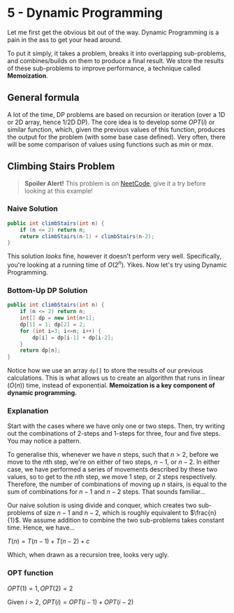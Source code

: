 # 5 - Dynamic Programming

Let me first get the obvious bit out of the way. Dynamic Programming is a pain in the ass to get your head around.

To put it simply, it takes a problem, breaks it into overlapping sub-problems, and combines/builds on them to produce a final result. We store the results of these sub-problems to improve performance, a technique called **Memoization**.

## General formula

A lot of the time, DP problems are based on recursion or iteration (over a 1D or 2D array, hence 1/2D DP). The core idea is to develop some $OPT(i)$ or similar function, which, given the previous values of this function, produces the output for the problem (with some base case defined). Very often, there will be some comparison of values using functions such as $min$ or $max$.

## Climbing Stairs Problem

> **Spoiler Alert!** This problem is on [NeetCode](https://neetcode.io/problems/climbing-stairs), give it a try before looking at this example!

### Naive Solution

```java
public int climbStairs(int n) {
    if (n <= 2) return n;
    return climbStairs(n-1) + climbStairs(n-2);
}
```

This solution *looks* fine, however it doesn't perform very well. Specifically, you're looking at a running time of $O(2^n)$. Yikes. Now let's try using Dynamic Programming.

### Bottom-Up DP Solution

```java
public int climbStairs(int n) {
    if (n <= 2) return n;
    int[] dp = new int[n+1];
    dp[1] = 1; dp[2] = 2;
    for (int i=3; i<=n; i++) {
        dp[i] = dp[i-1] + dp[i-2];
    }
    return dp[n];
}
```

Notice how we use an array `dp[]` to store the results of our previous calculations. This is what allows us to create an algorithm that runs in linear ($O(n)$) time, instead of exponential. **Memoization is a key component of dynamic programming.**

### Explanation

Start with the cases where we have only one or two steps. Then, try writing out the combinations of 2-steps and 1-steps for three, four and five steps. You may notice a pattern.

To generalise this, whenever we have $n$ steps, such that $n > 2$, before we move to the $n$th step, we're on either of two steps, $n-1$, or $n-2$. In either case, we have performed a series of movements described by these two values, so to get to the $n$th step, we move 1 step, or 2 steps respectively. Therefore, the number of combinations of moving up $n$ stairs, is equal to the sum of combinations for $n-1$ and $n-2$ steps. That sounds familiar...

Our naive solution is using divide and conquer, which creates two sub-problems of size $n-1$ and $n-2$, which is roughly equivalent to $\frac{n}{1}$. We assume addition to combine the two sub-problems takes constant time. Hence, we have...

$T(n) = T(n-1) + T(n-2) + c$

Which, when drawn as a recursion tree, looks very ugly.

### OPT function

$OPT(1) = 1, OPT(2) = 2$

Given $i > 2$, $OPT(i) = OPT(i-1) + OPT(i-2)$